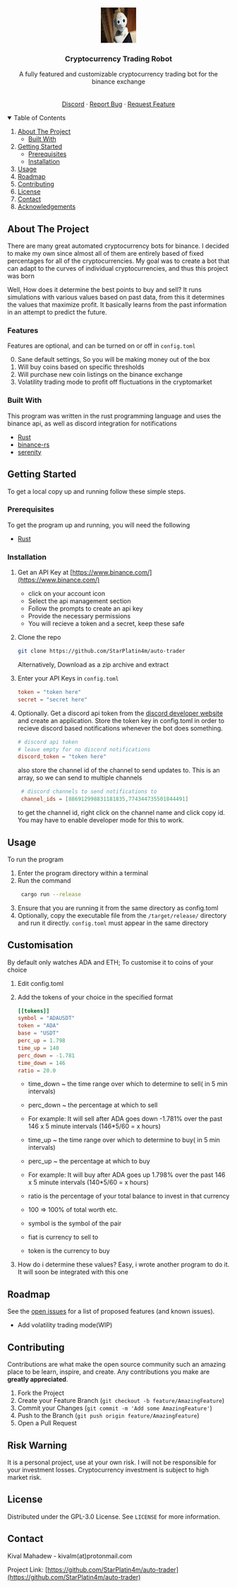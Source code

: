 <br />
<p align="center">
  <a href="https://github.com/StarPlatin4m/auto-trader">
    <img src="img/logo.jpg" alt="Logo" width="80" height="80">
  </a>

  <h3 align="center">Cryptocurrency Trading Robot</h3>

  <p align="center">
    A fully featured and customizable cryptocurrency trading bot for the binance exchange
    <br />
    <br />
    <br />
    <a href="https://discord.com/invite/eKqScrCUCr">Discord</a>
    ·
    <a href="https://github.com/StarPlatin4m/auto-trader/issues">Report Bug</a>
    ·
    <a href="https://github.com/StarPlatin4m/auto-trader/issues">Request Feature</a>

  </p>
</p>

<!-- TABLE OF CONTENTS -->
<details open="open">
  <summary>Table of Contents</summary>
  <ol>
    <li>
      <a href="#about-the-project">About The Project</a>
      <ul>
        <li><a href="#built-with">Built With</a></li>
      </ul>
    </li>
    <li>
      <a href="#getting-started">Getting Started</a>
      <ul>
        <li><a href="#prerequisites">Prerequisites</a></li>
        <li><a href="#installation">Installation</a></li>
      </ul>
    </li>
    <li><a href="#usage">Usage</a></li>
    <li><a href="#roadmap">Roadmap</a></li>
    <li><a href="#contributing">Contributing</a></li>
    <li><a href="#license">License</a></li>
    <li><a href="#contact">Contact</a></li>
    <li><a href="#acknowledgements">Acknowledgements</a></li>
  </ol>
</details>

<!-- ABOUT THE PROJECT -->

## About The Project

There are many great automated cryptocurrency bots for binance. I decided to make my own since almost all of them are entirely based of fixed percentages for all of the cryptocurrencies. My goal was to create a bot that can adapt to the curves of individual cryptocurrencies, and thus this project was born

Well, How does it determine the best points to buy and sell?
It runs simulations with various values based on past data, from this it determines the values that maximize profit. It basically learns from the past information in an attempt to predict the future.

### Features

Features are optional, and can be turned on or off in `config.toml`

0. Sane default settings, So you will be making money out of the box
1. Will buy coins based on specific thresholds
2. Will purchase new coin listings on the binance exchange
3. Volatility trading mode to profit off fluctuations in the cryptomarket

### Built With

This program was written in the rust programming language and uses the binance api, as well as discord integration for notifications

- [Rust](https://www.rust-lang.org)
- [binance-rs](https://github.com/wisespace-io/binance-rs)
- [serenity](https://github.com/serenity-rs/serenity)

<!-- GETTING STARTED -->

## Getting Started

To get a local copy up and running follow these simple steps.

### Prerequisites

To get the program up and running, you will need the following

- [Rust](https://www.rust-lang.org/tools/install)

### Installation

1. Get an API Key at [https://www.binance.com/](https://www.binance.com/)
   - click on your account icon
   - Select the api management section
   - Follow the prompts to create an api key
   - Provide the necessary permissions
   - You will recieve a token and a secret, keep these safe
2. Clone the repo

   ```sh
   git clone https://github.com/StarPlatin4m/auto-trader
   ```

   Alternatively, Download as a zip archive and extract

3. Enter your API Keys in `config.toml`

   ```toml
   token = "token here"
   secret = "secret here"
   ```

4. Optionally. Get a discord api token from the [discord developer website](https://discord.com/developers/applications) and create an application. Store the token key in config.toml in order to recieve discord based notifications whenever the bot does something.

   ```toml
   # discord api token
   # leave empty for no discord notifications
   discord_token = "token here"
   ```

   also store the channel id of the channel to send updates to. This is an array, so we can send to multiple channels

   ```toml
    # discord channels to send notifications to
    channel_ids = [886912998831181835,774344735501844491]
   ```

   to get the channel id, right click on the channel name and click copy id. You may have to enable developer mode for this to work.

<!-- USAGE EXAMPLES -->

## Usage

To run the program

1. Enter the program directory within a terminal
2. Run the command
   ```sh
    cargo run --release
   ```
3. Ensure that you are running it from the same directory as config.toml
4. Optionally, copy the executable file from the `/target/release/` directory and run it directly. `config.toml` must appear in the same directory

<!-- ROADMAP -->

## Customisation

By default only watches ADA and ETH; To customise it to coins of your choice

1. Edit config.toml
2. Add the tokens of your choice in the specified format

   ```toml
   [[tokens]]
   symbol = "ADAUSDT"
   token = "ADA"
   base = "USDT"
   perc_up = 1.798
   time_up = 140
   perc_down = -1.781
   time_down = 146
   ratio = 20.0
   ```

   - time_down ~ the time range over which to determine to sell( in 5 min intervals)
   - perc_down ~ the percentage at which to sell
   - For example: It will sell after ADA goes down -1.781% over the past 146 x 5 minute intervals (146\*5/60 = x hours)
   - time_up ~ the time range over which to determine to buy( in 5 min intervals)
   - perc_up ~ the percentage at which to buy
   - For example: It will buy after ADA goes up 1.798% over the past 146 x 5 minute intervals (140\*5/60 = x hours)

   - ratio is the percentage of your total balance to invest in that currency
   - 100 => 100% of total worth etc.
   - symbol is the symbol of the pair
   - fiat is currency to sell to
   - token is the currency to buy

3. How do i determine these values? Easy, i wrote another program to do it. It will soon be integrated with this one

## Roadmap

See the [open issues](https://github.com/StarPlatin4m/auto-trader/issues) for a list of proposed features (and known issues).

- Add volatility trading mode(WIP)

<!-- CONTRIBUTING -->

## Contributing

Contributions are what make the open source community such an amazing place to be learn, inspire, and create. Any contributions you make are **greatly appreciated**.

1. Fork the Project
2. Create your Feature Branch (`git checkout -b feature/AmazingFeature`)
3. Commit your Changes (`git commit -m 'Add some AmazingFeature'`)
4. Push to the Branch (`git push origin feature/AmazingFeature`)
5. Open a Pull Request

<!-- LICENSE -->

## Risk Warning

It is a personal project, use at your own risk. I will not be responsible for your investment losses. Cryptocurrency investment is subject to high market risk.

<!-- LICENSE -->

## License

Distributed under the GPL-3.0 License. See `LICENSE` for more information.

<!-- CONTACT -->

## Contact

Kival Mahadew - kivalm(at)protonmail.com

Project Link: [https://github.com/StarPlatin4m/auto-trader](https://github.com/StarPlatin4m/auto-trader)
